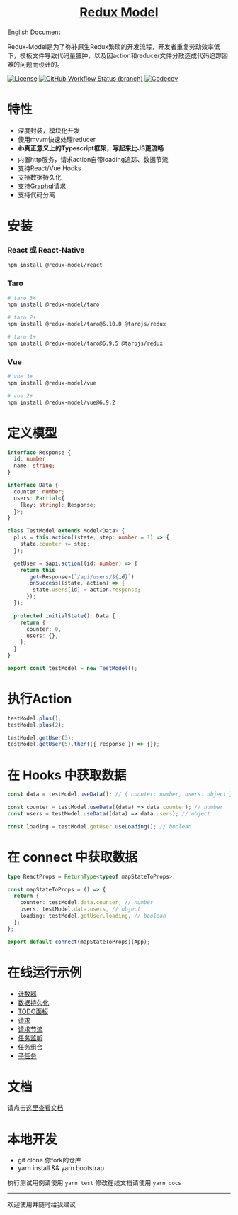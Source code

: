 <h1 align="center">
  <a href="https://redux-model.github.io/redux-model">
    Redux Model
  </a>
</h1>

[English Document](./README-EN.md)

Redux-Model是为了弥补原生Redux繁琐的开发流程，开发者重复劳动效率低下，模板文件导致代码量臃肿，以及因action和reducer文件分散造成代码追踪困难的问题而设计的。

[![License](https://img.shields.io/github/license/redux-model/redux-model)](https://github.com/redux-model/redux-model/blob/master/LICENSE)
[![GitHub Workflow Status (branch)](https://img.shields.io/github/workflow/status/redux-model/redux-model/CI/master)](https://github.com/redux-model/redux-model/actions)
[![Codecov](https://img.shields.io/codecov/c/github/redux-model/redux-model)](https://codecov.io/gh/redux-model/redux-model)


# 特性

* 深度封装，模块化开发
* 使用mvvm快速处理reducer
* **👍真正意义上的Typescript框架，写起来比JS更流畅**
* 内置http服务，请求action自带loading追踪、数据节流
* 支持React/Vue Hooks
* 支持数据持久化
* 支持[Graphql](https://github.com/redux-model/graphql)请求
* 支持代码分离

# 安装

### React 或 React-Native
```bash
npm install @redux-model/react
```

### Taro
```bash
# taro 3+
npm install @redux-model/taro

# taro 2+
npm install @redux-model/taro@6.10.0 @tarojs/redux

# taro 1+
npm install @redux-model/taro@6.9.5 @tarojs/redux
```

### Vue
```bash
# vue 3+
npm install @redux-model/vue

# vue 2+
npm install @redux-model/vue@6.9.2
```

# 定义模型
```typescript
interface Response {
  id: number;
  name: string;
}

interface Data {
  counter: number;
  users: Partial<{
    [key: string]: Response;
  }>;
}

class TestModel extends Model<Data> {
  plus = this.action((state, step: number = 1) => {
    state.counter += step;
  });

  getUser = $api.action((id: number) => {
    return this
      .get<Response>(`/api/users/${id}`)
      .onSuccess((state, action) => {
        state.users[id] = action.response;
      });
  });

  protected initialState(): Data {
    return {
      counter: 0,
      users: {},
    };
  }
}

export const testModel = new TestModel();
```

# 执行Action
```typescript
testModel.plus();
testModel.plus(2);

testModel.getUser(3);
testModel.getUser(5).then(({ response }) => {});
```

# 在 Hooks 中获取数据
```typescript jsx
const data = testModel.useData(); // { counter: number, users: object }

const counter = testModel.useData((data) => data.counter); // number
const users = testModel.useData((data) => data.users); // object

const loading = testModel.getUser.useLoading(); // boolean
```

# 在 connect 中获取数据
```typescript jsx
type ReactProps = ReturnType<typeof mapStateToProps>;

const mapStateToProps = () => {
  return {
    counter: testModel.data.counter, // number
    users: testModel.data.users, // object
    loading: testModel.getUser.loading, // boolean
  };
};

export default connect(mapStateToProps)(App);
```

# 在线运行示例
* [计数器](https://codesandbox.io/s/redux-model-react-counter-zdgjh)
* [数据持久化](https://codesandbox.io/s/redux-model-react-persist-uwhy8)
* [TODO面板](https://codesandbox.io/s/redux-model-react-todo-list-zn4nv)
* [请求](https://codesandbox.io/s/redux-model-react-request-1ocyn)
* [请求节流](https://codesandbox.io/s/redux-model-react-request-throttle-77mfy)
* [任务监听](https://codesandbox.io/s/redux-model-react-listener-p7khk)
* [任务组合](https://codesandbox.io/s/redux-model-react-compose-42wrc)
* [子任务](https://codesandbox.io/s/redux-model-react-action-in-action-oewkv)

# 文档

请点击[这里查看文档](https://redux-model.github.io/redux-model)

# 本地开发
* git clone 你fork的仓库
* yarn install && yarn bootstrap

执行测试用例请使用 `yarn test`
修改在线文档请使用 `yarn docs`

---------------------

欢迎使用并随时给我建议
